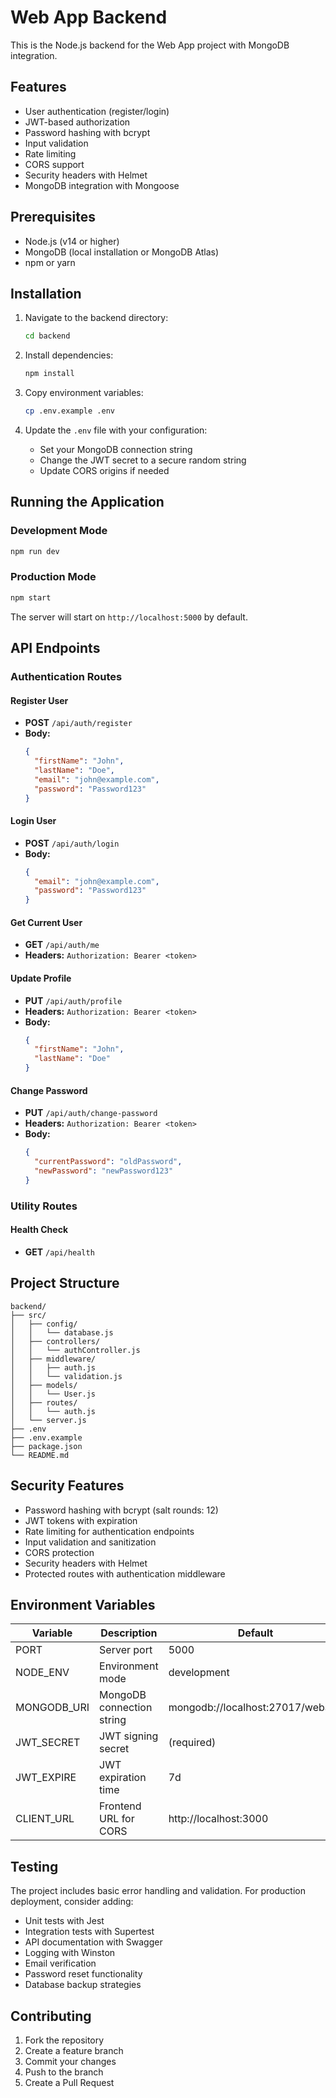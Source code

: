 # Web App Backend

This is the Node.js backend for the Web App project with MongoDB integration.

## Features

- User authentication (register/login)
- JWT-based authorization
- Password hashing with bcrypt
- Input validation
- Rate limiting
- CORS support
- Security headers with Helmet
- MongoDB integration with Mongoose

## Prerequisites

- Node.js (v14 or higher)
- MongoDB (local installation or MongoDB Atlas)
- npm or yarn

## Installation

1. Navigate to the backend directory:
   ```bash
   cd backend
   ```

2. Install dependencies:
   ```bash
   npm install
   ```

3. Copy environment variables:
   ```bash
   cp .env.example .env
   ```

4. Update the `.env` file with your configuration:
   - Set your MongoDB connection string
   - Change the JWT secret to a secure random string
   - Update CORS origins if needed

## Running the Application

### Development Mode
```bash
npm run dev
```

### Production Mode
```bash
npm start
```

The server will start on `http://localhost:5000` by default.

## API Endpoints

### Authentication Routes

#### Register User
- **POST** `/api/auth/register`
- **Body:**
  ```json
  {
    "firstName": "John",
    "lastName": "Doe",
    "email": "john@example.com",
    "password": "Password123"
  }
  ```

#### Login User
- **POST** `/api/auth/login`
- **Body:**
  ```json
  {
    "email": "john@example.com",
    "password": "Password123"
  }
  ```

#### Get Current User
- **GET** `/api/auth/me`
- **Headers:** `Authorization: Bearer <token>`

#### Update Profile
- **PUT** `/api/auth/profile`
- **Headers:** `Authorization: Bearer <token>`
- **Body:**
  ```json
  {
    "firstName": "John",
    "lastName": "Doe"
  }
  ```

#### Change Password
- **PUT** `/api/auth/change-password`
- **Headers:** `Authorization: Bearer <token>`
- **Body:**
  ```json
  {
    "currentPassword": "oldPassword",
    "newPassword": "newPassword123"
  }
  ```

### Utility Routes

#### Health Check
- **GET** `/api/health`

## Project Structure

```
backend/
├── src/
│   ├── config/
│   │   └── database.js
│   ├── controllers/
│   │   └── authController.js
│   ├── middleware/
│   │   ├── auth.js
│   │   └── validation.js
│   ├── models/
│   │   └── User.js
│   ├── routes/
│   │   └── auth.js
│   └── server.js
├── .env
├── .env.example
├── package.json
└── README.md
```

## Security Features

- Password hashing with bcrypt (salt rounds: 12)
- JWT tokens with expiration
- Rate limiting for authentication endpoints
- Input validation and sanitization
- CORS protection
- Security headers with Helmet
- Protected routes with authentication middleware

## Environment Variables

| Variable | Description | Default |
|----------|-------------|---------|
| PORT | Server port | 5000 |
| NODE_ENV | Environment mode | development |
| MONGODB_URI | MongoDB connection string | mongodb://localhost:27017/webapp |
| JWT_SECRET | JWT signing secret | (required) |
| JWT_EXPIRE | JWT expiration time | 7d |
| CLIENT_URL | Frontend URL for CORS | http://localhost:3000 |

## Testing

The project includes basic error handling and validation. For production deployment, consider adding:

- Unit tests with Jest
- Integration tests with Supertest
- API documentation with Swagger
- Logging with Winston
- Email verification
- Password reset functionality
- Database backup strategies

## Contributing

1. Fork the repository
2. Create a feature branch
3. Commit your changes
4. Push to the branch
5. Create a Pull Request